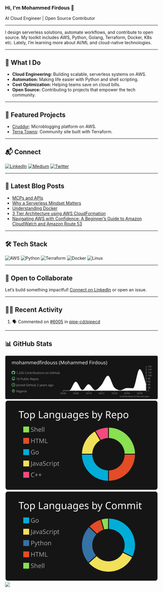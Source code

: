 ### Hi, I'm Mohammed Firdous 👋

AI Cloud Engineer | Open Source Contributor

---

I design serverless solutions, automate workflows, and contribute to open source. My toolkit includes AWS, Python, Golang, Terraform, Docker, K8s etc. Lately, I’m learning more about AI/ML and cloud-native technologies.

---

## 🚀 What I Do

- **Cloud Engineering:** Building scalable, serverless systems on AWS.
- **Automation:** Making life easier with Python and shell scripting.
- **Cost Optimization:** Helping teams save on cloud bills.
- **Open Source:** Contributing to projects that empower the tech community.

---

## 🌟 Featured Projects

- [Cruddur](https://github.com/mohammedfirdouss/aws-bootcamp-cruddur-2023): Microblogging platform on AWS.
- [Terra Towns](https://github.com/mohammedfirdouss/terraform-beginner-bootcamp-2023): Community site built with Terraform.

---

## 📬 Connect

[![LinkedIn](https://img.shields.io/badge/LinkedIn-%230077B5.svg?logo=linkedin&logoColor=white)](https://www.linkedin.com/in/mohammedfirdousaraoye)
[![Medium](https://img.shields.io/badge/Medium-12100E?logo=medium&logoColor=white)](https://medium.com/@mohammedfirdousaraoye)
[![Twitter](https://img.shields.io/badge/Twitter-%231DA1F2.svg?logo=Twitter&logoColor=white)](https://twitter.com/iamfirdouss)

---

## 📝 Latest Blog Posts

<!-- BLOG-POST-LIST:START -->
- [MCPs and APIs](https://medium.com/@mohammedfirdousaraoye/mcps-and-apis-6d4d3559da63?source=rss-19706121782c------2)
- [Why a Serverless Mindset Matters](https://medium.com/@mohammedfirdousaraoye/why-a-serverless-mindset-matters-a0103642631a?source=rss-19706121782c------2)
- [Understanding Docker](https://medium.com/@mohammedfirdousaraoye/understanding-docker-fdfc1edf3bbd?source=rss-19706121782c------2)
- [3 Tier Architecture using AWS CloudFormation](https://medium.com/@mohammedfirdousaraoye/3-tier-architecture-using-aws-cloudformation-419044db9587?source=rss-19706121782c------2)
- [Navigating AWS with Confidence: A Beginner’s Guide to Amazon CloudWatch and Amazon Route 53](https://medium.com/@mohammedfirdousaraoye/navigating-aws-with-confidence-a-beginners-guide-to-amazon-cloudwatch-and-amazon-route-53-38e1225cf0f0?source=rss-19706121782c------2)
<!-- BLOG-POST-LIST:END -->

---

## 🛠️ Tech Stack

![AWS](https://img.shields.io/badge/AWS-%23FF9900.svg?style=for-the-badge&logo=amazon-aws&logoColor=white)
![Python](https://img.shields.io/badge/python-3670A0?style=for-the-badge&logo=python&logoColor=ffdd54)
![Terraform](https://img.shields.io/badge/terraform-%235835CC.svg?style=for-the-badge&logo=terraform&logoColor=white)
![Docker](https://img.shields.io/badge/docker-%230db7ed.svg?style=for-the-badge&logo=docker&logoColor=white)
![Linux](https://img.shields.io/badge/Linux-FCC624?style=for-the-badge&logo=linux&logoColor=black)

---

## 🤝 Open to Collaborate

Let’s build something impactful! [Connect on LinkedIn](https://www.linkedin.com/in/mohammedfirdoussaraoye) or open an issue.

---


## 🏃‍♂️ Recent Activity

<!--START_SECTION:activity-->
1. 🗣 Commented on [#6005](https://github.com/pipe-cd/pipecd/issues/6005#issuecomment-3035765892) in [pipe-cd/pipecd](https://github.com/pipe-cd/pipecd)
<!--END_SECTION:activity-->

---
## 📊 GitHub Stats

[![](https://raw.githubusercontent.com/mohammedfirdouss/mohammedfirdouss/main/profile-summary-card-output/dark/0-profile-details.svg)](https://github.com/vn7n24fzkq/github-profile-summary-cards)
[![](https://raw.githubusercontent.com/mohammedfirdouss/mohammedfirdouss/main/profile-summary-card-output/dark/1-repos-per-language.svg)](https://github.com/vn7n24fzkq/github-profile-summary-cards)
[![](https://raw.githubusercontent.com/mohammedfirdouss/mohammedfirdouss/main/profile-summary-card-output/dark/2-most-commit-language.svg)](https://github.com/vn7n24fzkq/github-profile-summary-cards)
![](https://github-readme-streak-stats.herokuapp.com/?user=mohammedfirdouss&theme=dark&hide_border=false)<br/>

